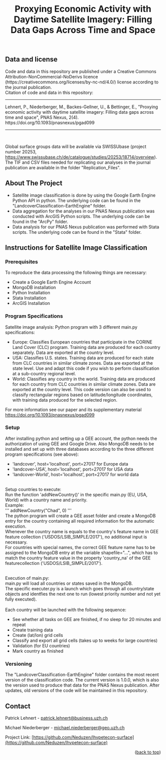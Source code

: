<div id="top"></div>

<!-- PROJECT SHIELDS -->

<!-- PROJECT LOGO -->
<br />
<div align="center">
  <h1 align="center">Proxying Economic Activity with Daytime Satellite Imagery: Filling Data Gaps Across Time and Space</h1>
</div>
<br />

<!-- LICENSE -->
## Data and license

<div>
Code and data in this repository are published under a Creative Commons Attribution-NonCommercial-NoDerivs licence (https://creativecommons.org/licenses/by-nc-nd/4.0/) license according to the journal publication. </br>
Citation of code and data in this repository: 
</div>
<hr>
<div>
Lehnert, P., Niederberger, M., Backes-Gellner, U., & Bettinger, E., "Proxying economic activity with daytime satellite imagery: Filling data gaps across time and space", PNAS Nexus, 2(4). https://doi.org/10.1093/pnasnexus/pgad099</div>
<hr>
</br>

Global surface groups data will be available via SWISSUbase (project number 20253, https://www.swissubase.ch/de/catalogue/studies/20253/18714/overview).<br />
The TIF and CSV files needed for replicating our analyses in the journal publication are available in the folder "Replication_Files". </br>



<!-- ABOUT THE PROJECT -->
## About The Project

* Satellite image classification is done by using the Google Earth Engine Python API in python. The underlying code can be found in the "LandcoverClassification-EarthEngine" folder.<br />
* Data aggregation for the analyses in our PNAS Nexus publication was conducted with ArcGIS Python scripts. The underlying code can be found in the "ArcPy" folder.<br />
* Data analysis for our PNAS Nexus publication was performed with Stata scripts. The underlying code can be found in the "Stata" folder.<br />


## Instructions for Satellite Image Classification


<!-- GETTING STARTED -->
### Prerequisites
To reproduce the data processing the following things are necessary:
* Create a Google Earth Engine Account
* MongoDB installation
* Python Installation
* Stata Installation
* ArcGIS Installation


<!-- USAGE -->
### Program Specifications

Satellite image analysis: 
Python program with 3 different main.py specifications:
- Europe: Classifies European countries that participate in the CORINE Land Cover (CLC) program. Training data are produced for each country separately. Data are exported at the country level.
- USA: Classifies U.S. states. Training data are produced for each state from CLC countries in similar climate zones. Data are exported at the state level. Use and adapt this code if you wish to perform classification at a sub-country regional level.
- World: Classifies any country in the world. Training data are produced for each country from CLC countries in similar climate zones. Data are exported at the country level. This code version can also be used to classify rectangular regions based on latitude/longitude coordinates, with training data produced for the selected region.

For more information see our paper and its supplementary material https://doi.org/10.1093/pnasnexus/pgad099


<!-- USAGE EXAMPLES -->
### Setup
After installing python and setting up a GEE account, the python needs the authorization of using GEE and Google Drive.
Also MongoDB needs to be installed and set up with three databases according to the three different program specifications (see above): 
- 'landcover', host='localhost', port=27017 for Europe data
- 'landcover-USA', host='localhost', port=27017 for USA data
- 'landcover-World', host='localhost', port=27017 for world data

<br />
Setup countries to execute:<br />
Run the function 'addNewCountry()' in the specific main.py (EU, USA, World) with a country name and priority.<br />
Example:<br />
'''
    addNewCountry("Chad", 0)
'''
<br />
The python program will create a GEE asset folder and create a MongoDB entry for the country containing all required information for the automatic execution.<br />
Whenever the country name is equals to the country's feature name in GEE feature collection ('USDOS/LSIB_SIMPLE/2017'), no additional input is necessary.<br />
For countries with special names, the correct GEE feature name has to be assigned to the MongoDB entry at the variable shapefile="...", which has to match the country feature value in the property 'country_na' of the GEE featurecollection ('USDOS/LSIB_SIMPLE/2017').<br /><br />

Execution of main.py:<br />
main.py will load all countries or states saved in the MongoDB.<br />
The specific executer.py is a launch which goes through all country/state objects and identfies the next one to run (lowest priority number and not yet fully executed).<br /><br />
Each country will be launched with the following sequence:<br />
- See whether all tasks on GEE are finished, if no sleep for 20 minutes and repeat
- Create training data
- Create (lat/lon) grid cells
- Classify and export all grid cells (takes up to weeks for large countries)
- Validation (for EU countries)
- Mark country as finished


### Versioning
The "LandcoverClassification-EarthEngine" folder contains the most recent version of the classification code. The current version is 1.0.0, which is also the version used to produce that data for the PNAS Nexus publication. After updates, old versions of the code will be maintained in this repository.



<!-- CONTACT -->
## Contact

Patrick Lehnert - patrick.lehnert@business.uzh.ch

Michael Niederberger - michael.niederberger@geo.uzh.ch

Project Link: [https://github.com/Neduzen/lhvpetecon-surface](https://github.com/Neduzen/lhvpetecon-surface)

<p align="right">(<a href="#top">back to top</a>)</p>


